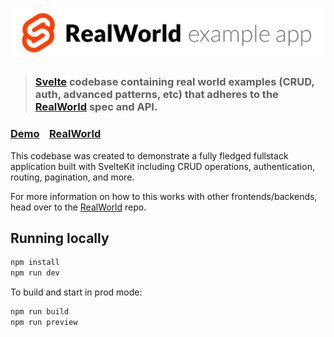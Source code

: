 # ![RealWorld Example App](logo.png)

> ### [Svelte](https://github.com/sveltejs/svelte) codebase containing real world examples (CRUD, auth, advanced patterns, etc) that adheres to the [RealWorld](https://github.com/gothinkster/realworld) spec and API.

### [Demo](https://realworld.svelte.dev)&nbsp;&nbsp;&nbsp;&nbsp;[RealWorld](https://github.com/gothinkster/realworld)

This codebase was created to demonstrate a fully fledged fullstack application built with SvelteKit including CRUD operations, authentication, routing, pagination, and more.

For more information on how to this works with other frontends/backends, head over to the [RealWorld](https://github.com/gothinkster/realworld) repo.

## Running locally

```bash
npm install
npm run dev
```

To build and start in prod mode:

```bash
npm run build
npm run preview
```
